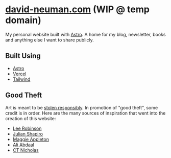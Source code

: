 # [david-neuman.com](https://david-neuman.vercel.app) (WIP @ temp domain)

My personal website built with [Astro](https://astro.build). A home for my blog, newsletter, books and anything else I want to share publicly.

## Built Using

- [Astro](https://astro.build)
- [Vercel](https://vercel.com/)
- [Tailwind](http://tailwindcss.com/)

## Good Theft

Art is meant to be [stolen responsibly](https://austinkleon.com/steal/). In promotion of "good theft", some credit is in order. Here are the many sources of inspiration that went into the creation of this website:

- [Lee Robinson](https://github.com/leerob/leerob.io)
- [Julian Shapiro](https://www.julian.com/)
- [Maggie Appleton](https://maggieappleton.com/)
- [Ali Abdaal](https://aliabdaal.com/)
- [CT Nicholas](https://www.ctnicholas.dev/)
